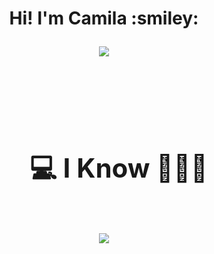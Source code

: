 <h1 align="center"><b>Hi! I'm Camila :smiley: </b>

<!--- animated presentation -->
<p align="center">
  <a href="https://github.com/DenverCoder1/readme-typing-svg"><img src="https://readme-typing-svg.herokuapp.com?font=Time+New+Roman&color=cyan&size=25&center=true&vCenter=true&width=600&height=100&lines=Domenica+Camila+Sanchez;++;Software-Student,;Love+to+learn+..<3"></a>
</p>

<br>



<!--h1 without bottom border-->
<div id="user-content-toc">
  <ul align="center">
    <summary><h2 style="display: inline-block">  💻 I Know 👨🏻‍💻 </h2></summary>
  </ul>
</div>
<!--tech stack icons-->
<p align="center">
  <a href="https://skillicons.dev">
    <img src="https://skillicons.dev/icons?i=git,cpp,discord,github,idea,java,vscode&perline=14" />
  </a>
</p>


